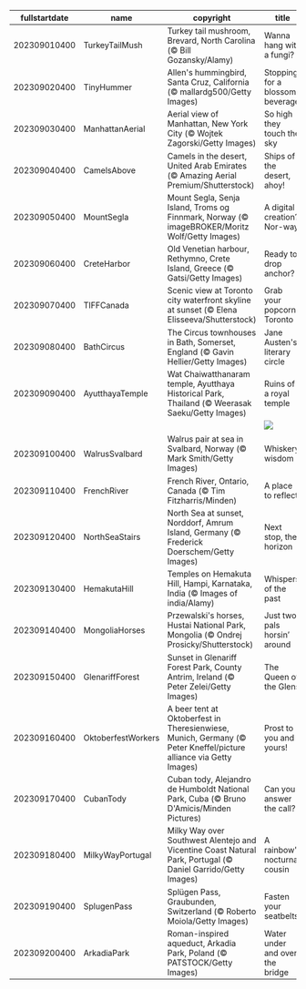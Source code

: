 |fullstartdate|name|copyright|title|image|
|--|--|--|--|--|
202309010400|TurkeyTailMush|Turkey tail mushroom, Brevard, North Carolina (© Bill Gozansky/Alamy)|Wanna hang with a fungi?|![](/en-CA/2023/09/202309010400TurkeyTailMush.jpg)|
202309020400|TinyHummer|Allen's hummingbird, Santa Cruz, California (© mallardg500/Getty Images)|Stopping for a blossom beverage|![](/en-CA/2023/09/202309020400TinyHummer.jpg)|
202309030400|ManhattanAerial|Aerial view of Manhattan, New York City (© Wojtek Zagorski/Getty Images)|So high they touch the sky|![](/en-CA/2023/09/202309030400ManhattanAerial.jpg)|
202309040400|CamelsAbove|Camels in the desert, United Arab Emirates (© Amazing Aerial Premium/Shutterstock)|Ships of the desert, ahoy!|![](/en-CA/2023/09/202309040400CamelsAbove.jpg)|
202309050400|MountSegla|Mount Segla, Senja Island, Troms og Finnmark, Norway (© imageBROKER/Moritz Wolf/Getty Images)|A digital creation? Nor-way!|![](/en-CA/2023/09/202309050400MountSegla.jpg)|
202309060400|CreteHarbor|Old Venetian harbour, Rethymno, Crete Island, Greece (© Gatsi/Getty Images)|Ready to drop anchor?|![](/en-CA/2023/09/202309060400CreteHarbor.jpg)|
202309070400|TIFFCanada|Scenic view at Toronto city waterfront skyline at sunset (© Elena Elisseeva/Shutterstock)|Grab your popcorn, Toronto|![](/en-CA/2023/09/202309070400TIFFCanada.jpg)|
202309080400|BathCircus|The Circus townhouses in Bath, Somerset, England (© Gavin Hellier/Getty Images)|Jane Austen's literary circle|![](/en-CA/2023/09/202309080400BathCircus.jpg)|
202309090400|AyutthayaTemple|Wat Chaiwatthanaram temple, Ayutthaya Historical Park, Thailand (© Weerasak Saeku/Getty Images)|Ruins of a royal temple|![](/en-CA/2023/09/202309090400AyutthayaTemple.jpg)|
||||![](/en-CA/2023/09/.jpg)|
202309100400|WalrusSvalbard|Walrus pair at sea in Svalbard, Norway (© Mark Smith/Getty Images)|Whiskery wisdom|![](/en-CA/2023/09/202309100400WalrusSvalbard.jpg)|
202309110400|FrenchRiver|French River, Ontario, Canada (© Tim Fitzharris/Minden)|A place to reflect|![](/en-CA/2023/09/202309110400FrenchRiver.jpg)|
202309120400|NorthSeaStairs|North Sea at sunset, Norddorf, Amrum Island, Germany (© Frederick Doerschem/Getty Images)|Next stop, the horizon|![](/en-CA/2023/09/202309120400NorthSeaStairs.jpg)|
202309130400|HemakutaHill|Temples on Hemakuta Hill, Hampi, Karnataka, India (© Images of india/Alamy)|Whispers of the past|![](/en-CA/2023/09/202309130400HemakutaHill.jpg)|
202309140400|MongoliaHorses|Przewalski's horses, Hustai National Park, Mongolia (© Ondrej Prosicky/Shutterstock)|Just two pals horsin’ around|![](/en-CA/2023/09/202309140400MongoliaHorses.jpg)|
202309150400|GlenariffForest|Sunset in Glenariff Forest Park, County Antrim, Ireland (© Peter Zelei/Getty Images)|The Queen of the Glens|![](/en-CA/2023/09/202309150400GlenariffForest.jpg)|
202309160400|OktoberfestWorkers|A beer tent at Oktoberfest in Theresienwiese, Munich, Germany (© Peter Kneffel/picture alliance via Getty Images)|Prost to you and yours!|![](/en-CA/2023/09/202309160400OktoberfestWorkers.jpg)|
202309170400|CubanTody|Cuban tody, Alejandro de Humboldt National Park, Cuba (© Bruno D'Amicis/Minden Pictures)|Can you answer the call?|![](/en-CA/2023/09/202309170400CubanTody.jpg)|
202309180400|MilkyWayPortugal|Milky Way over Southwest Alentejo and Vicentine Coast Natural Park, Portugal (© Daniel Garrido/Getty Images)|A rainbow's nocturnal cousin|![](/en-CA/2023/09/202309180400MilkyWayPortugal.jpg)|
202309190400|SplugenPass|Splügen Pass, Graubunden, Switzerland (© Roberto Moiola/Getty Images)|Fasten your seatbelts!|![](/en-CA/2023/09/202309190400SplugenPass.jpg)|
202309200400|ArkadiaPark|Roman-inspired aqueduct, Arkadia Park, Poland (© PATSTOCK/Getty Images)|Water under and over the bridge|![](/en-CA/2023/09/202309200400ArkadiaPark.jpg)|

